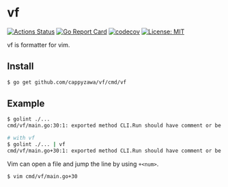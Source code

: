 # vf
[![Actions Status](https://github.com/cappyzawa/vf/workflows/CI/badge.svg)](https://github.com/cappyzawa/vf/actions)
[![Go Report Card](https://goreportcard.com/badge/github.com/cappyzawa/vf)](https://goreportcard.com/report/github.com/cappyzawa/vf)
[![codecov](https://codecov.io/gh/cappyzawa/vf/branch/master/graph/badge.svg)](https://codecov.io/gh/cappyzawa/vf)
[![License: MIT](https://img.shields.io/badge/License-MIT-yellow.svg)](https://opensource.org/licenses/MIT)

vf is formatter for vim.

## Install
```bash
$ go get github.com/cappyzawa/vf/cmd/vf
```

## Example
```bash
$ golint ./...
cmd/vf/main.go:30:1: exported method CLI.Run should have comment or be unexported

# with vf
$ golint ./... | vf
cmd/vf/main.go+30:1: exported method CLI.Run should have comment or be unexported
```

Vim can open a file and jump the line by using `+<num>`.
```bash
$ vim cmd/vf/main.go+30
```
